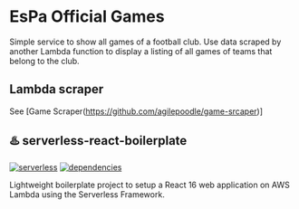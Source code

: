 # EsPa Official Games

Simple service to show all games of a football club. Use data scraped by another Lambda function to display a listing of all games of teams that belong to the club.

## Lambda scraper

See [Game Scraper(https://github.com/agilepoodle/game-srcaper)]

## ♨️ serverless-react-boilerplate

[![serverless](http://public.serverless.com/badges/v3.svg)](http://www.serverless.com)
[![dependencies](https://img.shields.io/david/arabold/serverless-react-boilerplate.svg)](https://github.com/arabold/serverless-react-boilerplate)

Lightweight boilerplate project to setup a React 16 web application on AWS Lambda using the Serverless Framework.

